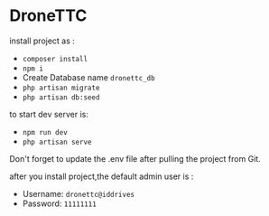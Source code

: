 # DroneTTC
 
install project as :
- `composer install`
- `npm i`
- Create Database name `dronettc_db`
- `php artisan migrate`
- `php artisan db:seed`

to start dev server is:
- `npm run dev`
- `php artisan serve`

Don't forget to update the .env file after pulling the project from Git.

after you install project,the default admin user is : 
- Username: `dronettc@iddrives`
- Password: `11111111`
